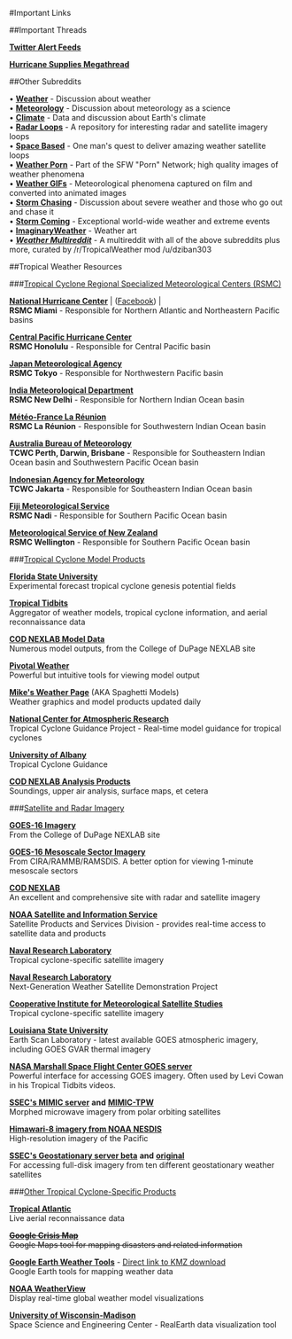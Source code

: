 #Important Links

##Important Threads    

[**Twitter Alert Feeds**](https://www.reddit.com/r/TropicalWeather/comments/25w9p1/is_anyone_here_using_a_twitter_alert_or_other/)    

[**Hurricane Supplies Megathread**](https://www.reddit.com/r/TropicalWeather/comments/3mz0b0/hurricane_supplies_thread/)

##Other Subreddits

• [**Weather**](/r/weather) - Discussion about weather   
• [**Meteorology**](/r/meteorology) - Discussion about meteorology as a science    
• [**Climate**](/r/climate) - Data and discussion about Earth's climate    
• [**Radar Loops**](/r/radarloops) - A repository for interesting radar and satellite imagery loops   
• [**Space Based**](/r/spacebased) - One man's quest to deliver amazing weather satellite loops  
• [**Weather Porn**](/r/weatherporn) - Part of the SFW "Porn" Network; high quality images of weather phenomena    
• [**Weather GIFs**](/r/weathergifs) - Meteorological phenomena captured on film and converted into animated images    
• [**Storm Chasing**](/r/stormchasing) - Discussion about severe weather and those who go out and chase it    
• [**Storm Coming**](/r/stormcoming) - Exceptional world-wide weather and extreme events    
• [**ImaginaryWeather**](/r/ImaginaryWeather) - Weather art  
• [***Weather Multireddit***](/u/dziban303/m/weather) - A multireddit with all of the above subreddits plus more, curated by /r/TropicalWeather mod /u/dziban303

##Tropical Weather Resources

###[Tropical Cyclone Regional Specialized Meteorological Centers (RSMC)](#H2)   

[**National Hurricane Center**](http://www.nhc.noaa.gov) | ([Facebook](http://realearth.ssec.wisc.edu/)) |     
**RSMC Miami** - Responsible for Northern Atlantic and Northeastern Pacific basins    
    
[**Central Pacific Hurricane Center**](http://www.prh.noaa.gov/cphc/)    
**RSMC Honolulu** - Responsible for Central Pacific basin    
    
[**Japan Meteorological Agency**](http://www.jma.go.jp/en/typh/)    
**RSMC Tokyo** - Responsible for Northwestern Pacific basin
    
[**India Meteorological Department**](http://www.rsmcnewdelhi.imd.gov.in/index.php?lang=en)    
**RSMC New Delhi** - Responsible for Northern Indian Ocean basin    
    
[**Météo-France La Réunion**](http://www.meteo.fr/temps/domtom/La_Reunion/webcmrs9.0/anglais/)    
**RSMC La Réunion** - Responsible for Southwestern Indian Ocean basin
    
[**Australia Bureau of Meteorology**](http://www.bom.gov.au/cyclone/?ref=ftr)    
**TCWC Perth, Darwin, Brisbane** - Responsible for Southeastern Indian Ocean basin and Southwestern Pacific Ocean basin    

[**Indonesian Agency for Meteorology**](http://meteo.bmkg.go.id/siklon)    
**TCWC Jakarta** - Responsible for Southeastern Indian Ocean basin    

[**Fiji Meteorological Service**](http://www.met.gov.fj/)    
**RSMC Nadi** - Responsible for Southern Pacific Ocean basin    

[**Meteorological Service of New Zealand**](http://www.metservice.com/national/home)    
**RSMC Wellington** - Responsible for Southern Pacific Ocean basin    

###[Tropical Cyclone Model Products](#H2)    

[**Florida State University**](http://moe.met.fsu.edu/tcgengifs/)    
Experimental forecast tropical cyclone genesis potential fields    

[**Tropical Tidbits**](http://www.tropicaltidbits.com)    
Aggregator of weather models, tropical cyclone information, and aerial reconnaissance data    

[**COD NEXLAB Model Data**](http://weather.cod.edu/forecast/)    
Numerous model outputs, from the College of DuPage NEXLAB site    

[**Pivotal Weather**](http://www.pivotalweather.com/)      
Powerful but intuitive tools for viewing model output         

[**Mike's Weather Page**](http://www.spaghettimodels.com/) (AKA Spaghetti Models)    
Weather graphics and model products updated daily    

[**National Center for Atmospheric Research**](http://www.ral.ucar.edu/hurricanes/realtime/current/)    
Tropical Cyclone Guidance Project - Real-time model guidance for tropical cyclones    

[**University of Albany**](http://www.atmos.albany.edu/facstaff/tang/tcguidance/)    
Tropical Cyclone Guidance    

[**COD NEXLAB Analysis Products**](http://weather.cod.edu/analysis/)    
Soundings, upper air analysis, surface maps, et cetera     

###[Satellite and Radar Imagery](#H2)    

[**GOES-16 Imagery**](http://weather.cod.edu/satrad/exper/)    
From the College of DuPage NEXLAB site      

[**GOES-16 Mesoscale Sector Imagery**](http://rammb.cira.colostate.edu/ramsdis/online/goes-16.asp)    
From CIRA/RAMMB/RAMSDIS. A better option for viewing 1-minute mesoscale sectors

[**COD NEXLAB**](http://weather.cod.edu/satrad/)    
An excellent and comprehensive site with radar and satellite imagery      

[**NOAA Satellite and Information Service**](http://www.ssd.noaa.gov/)    
Satellite Products and Services Division - provides real-time access to satellite data and products    

[**Naval Research Laboratory**](http://www.nrlmry.navy.mil/TC.html)    
Tropical cyclone-specific satellite imagery    

[**Naval Research Laboratory**](http://www.nrlmry.navy.mil/nexsat-bin/nexsat.cgi?BASIN=CONUS&SUB_BASIN=focus_regions&AGE=Latest&REGION=NW_Atlantic&SECTOR=Caribbean&PRODUCT=vis_ir_background&SUB_PRODUCT=goes&SIZE=Thumb&PATH=NW_Atlantic/Caribbean/vis_ir_background/goes&&buttonPressed=Animate&ANIM_TYPE=Instant)    
Next-Generation Weather Satellite Demonstration Project

[**Cooperative Institute for Meteorological Satellite Studies**](http://tropic.ssec.wisc.edu/#)    
Tropical cyclone-specific satellite imagery    

[**Louisiana State University**](http://www.esl.lsu.edu/imagery/atmosphere/)    
Earth Scan Laboratory - latest available GOES atmospheric imagery, including GOES GVAR thermal imagery

[**NASA Marshall Space Flight Center GOES server**](http://weather.msfc.nasa.gov/GOES/)     
Powerful interface for accessing GOES imagery. Often used by Levi Cowan in his Tropical Tidbits videos.

[**SSEC's MIMIC server**](http://tropic.ssec.wisc.edu/real-time/mimic-tc/tc.shtml) **and** [**MIMIC-TPW**](http://tropic.ssec.wisc.edu/real-time/mimic-tpw/natl/main.html)    
Morphed microwave imagery from polar orbiting satellites

[**Himawari-8 imagery from NOAA NESDIS**](http://rammb.cira.colostate.edu/ramsdis/online/himawari-8.asp)    
High-resolution imagery of the Pacific

[**SSEC's Geostationary server beta**](http://www.ssec.wisc.edu/data/geo-new/#/animation?satellite=himawari08) **and** [**original**](http://www.ssec.wisc.edu/data/geo/index.php?satellite=himawari&file=jpg)   
For accessing full-disk imagery from ten different geostationary weather satellites

###[Other Tropical Cyclone-Specific Products](#H2) 

[**Tropical Atlantic**](http://www.tropicalatlantic.com/recon/)    
Live aerial reconnaissance data    

~~[**Google Crisis Map**](http://www.google.org/crisismap/weather_and_events)    
Google Maps tool for mapping disasters and related information~~    

[**Google Earth Weather Tools**](http://www.gearthblog.com/kmfiles/weathertools.kmz) - [Direct link to KMZ download](#H2)    
Google Earth tools for mapping weather data    

[**NOAA WeatherView**](http://www.nnvl.noaa.gov/weatherview/index.html)    
Display real-time global weather model visualizations    

[**University of Wisconsin-Madison**](http://realearth.ssec.wisc.edu/)    
Space Science and Engineering Center - RealEarth data visualization tool    



